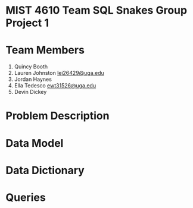 # MIST 4610 Team SQL Snakes Group Project 1
# Team Members
1. Quincy Booth
2. Lauren Johnston lej26429@uga.edu
3. Jordan Haynes
4. Ella Tedesco ewt31526@uga.edu
5. Devin Dickey
# Problem Description
# Data Model 
# Data Dictionary 
# Queries 
